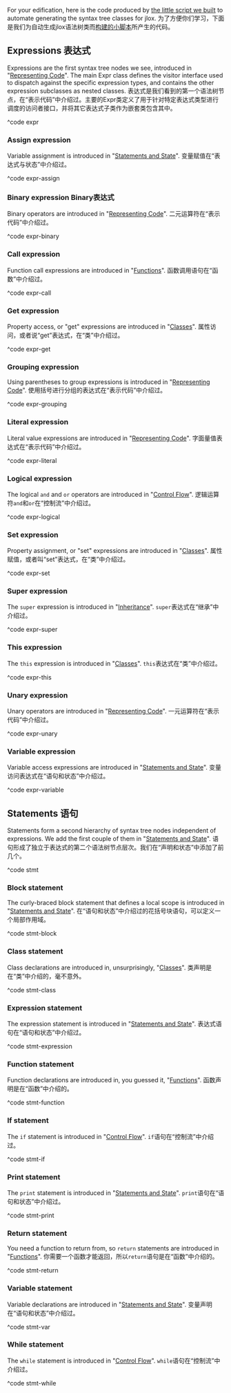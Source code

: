 For your edification, here is the code produced by [the little script
we built][generator] to automate generating the syntax tree classes for jlox.
为了方便你们学习，下面是我们为自动生成jlox语法树类而[构建的小脚本](http://www.craftinginterpreters.com/representing-code.html#metaprogramming-the-trees)所产生的代码。

[generator]: representing-code.html#metaprogramming-the-trees

## Expressions  表达式

Expressions are the first syntax tree nodes we see, introduced in "[Representing
Code](representing-code.html)". The main Expr class defines the visitor
interface used to dispatch against the specific expression types, and contains
the other expression subclasses as nested classes.
表达式是我们看到的第一个语法树节点，在“表示代码”中介绍过。主要的Expr类定义了用于针对特定表达式类型进行调度的访问者接口，并将其它表达式子类作为嵌套类包含其中。

^code expr

### Assign expression

Variable assignment is introduced in "[Statements and
State](statements-and-state.html#assignment)".
变量赋值在“表达式与状态”中介绍过。

^code expr-assign

### Binary expression  Binary表达式

Binary operators are introduced in "[Representing
Code](representing-code.html)".
二元运算符在“表示代码”中介绍过。

^code expr-binary

### Call expression

Function call expressions are introduced in
"[Functions](functions.html#function-calls)".
函数调用语句在“函数”中介绍过。

^code expr-call

### Get expression

Property access, or "get" expressions are introduced in
"[Classes](classes.html#properties-on-instances)".
属性访问，或者说“get”表达式，在“类”中介绍过。

^code expr-get

### Grouping expression

Using parentheses to group expressions is introduced in "[Representing
Code](representing-code.html)".
使用括号进行分组的表达式在“表示代码”中介绍过。

^code expr-grouping

### Literal expression

Literal value expressions are introduced in "[Representing
Code](representing-code.html)".
字面量值表达式在“表示代码”中介绍过。

^code expr-literal

### Logical expression

The logical `and` and `or` operators are introduced in "[Control
Flow](control-flow.html#logical-operators)".
逻辑运算符`and`和`or`在“控制流”中介绍过。

^code expr-logical

### Set expression

Property assignment, or "set" expressions are introduced in
"[Classes](classes.html#properties-on-instances)".
属性赋值，或者叫“set”表达式，在“类”中介绍过。

^code expr-set

### Super expression

The `super` expression is introduced in
"[Inheritance](inheritance.html#calling-superclass-methods)".
`super`表达式在“继承”中介绍过。

^code expr-super

### This expression

The `this` expression is introduced in "[Classes](classes.html#this)".
`this`表达式在“类”中介绍过。

^code expr-this

### Unary expression

Unary operators are introduced in "[Representing Code](representing-code.html)".
一元运算符在“表示代码”中介绍过。

^code expr-unary

### Variable expression

Variable access expressions are introduced in "[Statements and
State](statements-and-state.html#variable-syntax)".
变量访问表达式在“语句和状态”中介绍过。

^code expr-variable

## Statements  语句

Statements form a second hierarchy of syntax tree nodes independent of
expressions. We add the first couple of them in "[Statements and
State](statements-and-state.html)".
语句形成了独立于表达式的第二个语法树节点层次。我们在“声明和状态”中添加了前几个。

^code stmt

### Block statement

The curly-braced block statement that defines a local scope is introduced in
"[Statements and State](statements-and-state.html#block-syntax-and-semantics)".
在“语句和状态”中介绍过的花括号块语句，可以定义一个局部作用域。

^code stmt-block

### Class statement

Class declarations are introduced in, unsurprisingly,
"[Classes](classes.html#class-declarations)".
类声明是在“类”中介绍的，毫不意外。

^code stmt-class

### Expression statement

The expression statement is introduced in "[Statements and
State](statements-and-state.html#statements)".
表达式语句在“语句和状态”中介绍过。

^code stmt-expression

### Function statement

Function declarations are introduced in, you guessed it,
"[Functions](functions.html#function-declarations)".
函数声明是在“函数”中介绍的。

^code stmt-function

### If statement

The `if` statement is introduced in "[Control
Flow](control-flow.html#conditional-execution)".
`if`语句在“控制流”中介绍过。

^code stmt-if

### Print statement

The `print` statement is introduced in "[Statements and
State](statements-and-state.html#statements)".
`print`语句在“语句和状态”中介绍过。

^code stmt-print

### Return statement

You need a function to return from, so `return` statements are introduced in
"[Functions](functions.html#return-statements)".
你需要一个函数才能返回，所以`return`语句是在“函数”中介绍的。

^code stmt-return

### Variable statement

Variable declarations are introduced in "[Statements and
State](statements-and-state.html#variable-syntax)".
变量声明在“语句和状态”中介绍过。

^code stmt-var

### While statement

The `while` statement is introduced in "[Control
Flow](control-flow.html#while-loops)".
`while`语句在“控制流”中介绍过。

^code stmt-while


